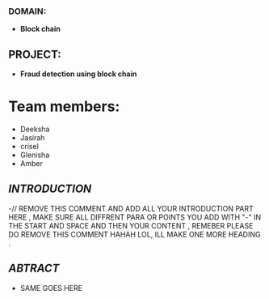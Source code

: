 ### DOMAIN:
- **Block chain** 
## PROJECT: 
- **Fraud detection using block chain**
# Team members:
- Deeksha
- Jasirah
- crisel
- Glenisha
-  Amber
## *INTRODUCTION*
-// REMOVE THIS COMMENT AND ADD ALL YOUR INTRODUCTION PART HERE , MAKE SURE ALL DIFFRENT PARA OR POINTS YOU ADD WITH "-" IN THE START AND SPACE AND THEN YOUR CONTENT , REMEBER PLEASE DO REMOVE THIS COMMENT HAHAH LOL, ILL MAKE ONE MORE HEADING .
## *ABTRACT*
- SAME GOES HERE
